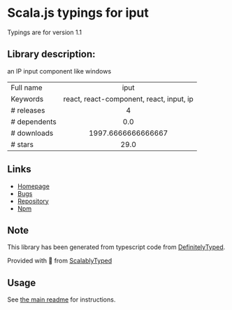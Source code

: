 
# Scala.js typings for iput

Typings are for version 1.1

## Library description:
an IP input component like windows

|                    |                 |
| ------------------ | :-------------: |
| Full name          | iput |
| Keywords           | react, react-component, react, input, ip |
| # releases         | 4 |
| # dependents       | 0.0 |
| # downloads        | 1997.6666666666667 |
| # stars            | 29.0 |

## Links
- [Homepage](https://github.com/lizheming/iput#readme)
- [Bugs](https://github.com/lizheming/iput/issues)
- [Repository](https://github.com/lizheming/iput)
- [Npm](https://www.npmjs.com/package/iput)
    


## Note
This library has been generated from typescript code from [DefinitelyTyped](https://definitelytyped.org).

Provided with :purple_heart: from [ScalablyTyped](https://github.com/oyvindberg/ScalablyTyped)

## Usage
See [the main readme](../../readme.md) for instructions.


